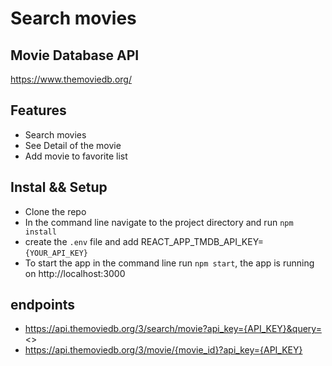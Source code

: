 # Search movies

## Movie Database API
https://www.themoviedb.org/

## Features
- Search movies
- See Detail of the movie
- Add movie to favorite list

## Instal && Setup
- Clone the repo
- In the command line navigate to the project directory and run `npm install`
- create the `.env` file and add REACT_APP_TMDB_API_KEY=`{YOUR_API_KEY}`
- To start the app in the command line run `npm start`, the app is running on http://localhost:3000
## endpoints
- https://api.themoviedb.org/3/search/movie?api_key={API_KEY}&query=<>
- https://api.themoviedb.org/3/movie/{movie_id}?api_key={API_KEY}
